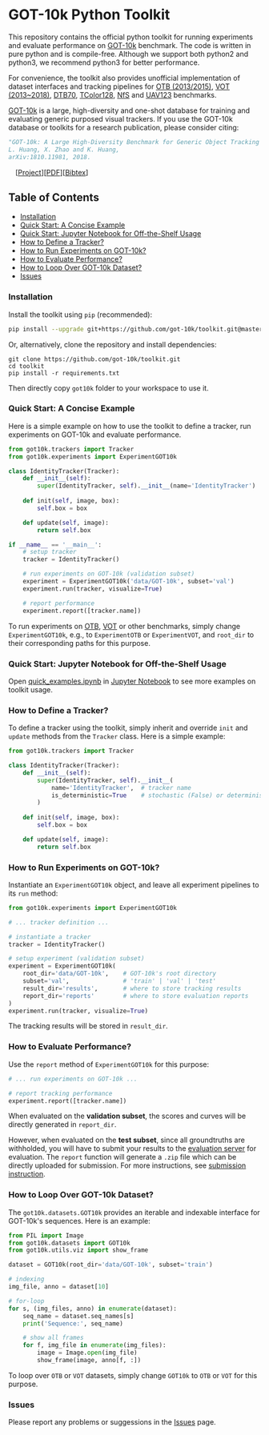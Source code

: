 # GOT-10k Python Toolkit

This repository contains the official python toolkit for running experiments and evaluate performance on [GOT-10k](https://got-10k.github.io) benchmark. The code is written in pure python and is compile-free. Although we support both python2 and python3, we recommend python3 for better performance.

For convenience, the toolkit also provides unofficial implementation of dataset interfaces and tracking pipelines for [OTB (2013/2015)](http://cvlab.hanyang.ac.kr/tracker_benchmark/index.html), [VOT (2013~2018)](http://votchallenge.net), [DTB70](https://github.com/flyers/drone-tracking), [TColor128](http://www.dabi.temple.edu/~hbling/data/TColor-128/TColor-128.html), [NfS](http://ci2cv.net/nfs/index.html) and [UAV123](https://ivul.kaust.edu.sa/Pages/pub-benchmark-simulator-uav.aspx) benchmarks.

[GOT-10k](https://got-10k.github.io) is a large, high-diversity and one-shot database for training and evaluating generic purposed visual trackers. If you use the GOT-10k database or toolkits for a research publication, please consider citing:

```Bibtex
"GOT-10k: A Large High-Diversity Benchmark for Generic Object Tracking in the Wild."
L. Huang, X. Zhao and K. Huang,
arXiv:1810.11981, 2018.
```

&emsp;\[[Project](https://got-10k.github.io)\]\[[PDF](https://arxiv.org/abs/1810.11981)\]\[[Bibtex](https://got-10k.github.io/bibtex)\]

## Table of Contents

* [Installation](#installation)
* [Quick Start: A Concise Example](#quick-start-a-concise-example)
* [Quick Start: Jupyter Notebook for Off-the-Shelf Usage](#quick-start-jupyter-notebook-for-off-the-shelf-usage)
* [How to Define a Tracker?](#how-to-define-a-tracker)
* [How to Run Experiments on GOT-10k?](#how-to-run-experiments-on-got-10k)
* [How to Evaluate Performance?](#how-to-evaluate-performance)
* [How to Loop Over GOT-10k Dataset?](#how-to-loop-over-got-10k-dataset)
* [Issues](#issues)

### Installation

Install the toolkit using `pip` (recommended):

```bash
pip install --upgrade git+https://github.com/got-10k/toolkit.git@master
```

Or, alternatively, clone the repository and install dependencies:

```
git clone https://github.com/got-10k/toolkit.git
cd toolkit
pip install -r requirements.txt
```

Then directly copy `got10k` folder to your workspace to use it.

### Quick Start: A Concise Example

Here is a simple example on how to use the toolkit to define a tracker, run experiments on GOT-10k and evaluate performance.

```Python
from got10k.trackers import Tracker
from got10k.experiments import ExperimentGOT10k

class IdentityTracker(Tracker):
    def __init__(self):
        super(IdentityTracker, self).__init__(name='IdentityTracker')
    
    def init(self, image, box):
        self.box = box

    def update(self, image):
        return self.box

if __name__ == '__main__':
    # setup tracker
    tracker = IdentityTracker()

    # run experiments on GOT-10k (validation subset)
    experiment = ExperimentGOT10k('data/GOT-10k', subset='val')
    experiment.run(tracker, visualize=True)

    # report performance
    experiment.report([tracker.name])
```

To run experiments on [OTB](http://cvlab.hanyang.ac.kr/tracker_benchmark/index.html), [VOT](http://votchallenge.net) or other benchmarks, simply change `ExperimentGOT10k`, e.g., to `ExperimentOTB` or `ExperimentVOT`, and `root_dir` to their corresponding paths for this purpose.

### Quick Start: Jupyter Notebook for Off-the-Shelf Usage

Open [quick_examples.ipynb](https://github.com/got-10k/toolkit/tree/master/examples/quick_examples.ipynb) in [Jupyter Notebook](http://jupyter.org/) to see more examples on toolkit usage.

### How to Define a Tracker?

To define a tracker using the toolkit, simply inherit and override `init` and `update` methods from the `Tracker` class. Here is a simple example:

```Python
from got10k.trackers import Tracker

class IdentityTracker(Tracker):
    def __init__(self):
        super(IdentityTracker, self).__init__(
            name='IdentityTracker',  # tracker name
            is_deterministic=True    # stochastic (False) or deterministic (True)
        )
    
    def init(self, image, box):
        self.box = box

    def update(self, image):
        return self.box
```

### How to Run Experiments on GOT-10k?

Instantiate an `ExperimentGOT10k` object, and leave all experiment pipelines to its `run` method:

```Python
from got10k.experiments import ExperimentGOT10k

# ... tracker definition ...

# instantiate a tracker
tracker = IdentityTracker()

# setup experiment (validation subset)
experiment = ExperimentGOT10k(
    root_dir='data/GOT-10k',    # GOT-10k's root directory
    subset='val',               # 'train' | 'val' | 'test'
    result_dir='results',       # where to store tracking results
    report_dir='reports'        # where to store evaluation reports
)
experiment.run(tracker, visualize=True)
```

The tracking results will be stored in `result_dir`.

### How to Evaluate Performance?

Use the `report` method of `ExperimentGOT10k` for this purpose:

```Python
# ... run experiments on GOT-10k ...

# report tracking performance
experiment.report([tracker.name])
```

When evaluated on the __validation subset__, the scores and curves will be directly generated in `report_dir`.

However, when evaluated on the __test subset__, since all groundtruths are withholded, you will have to submit your results to the [evaluation server](https://got-10k.github.io/submit_instructions) for evaluation. The `report` function will generate a `.zip` file which can be directly uploaded for submission. For more instructions, see [submission instruction](https://got-10k.github.io/submit_instructions).

### How to Loop Over GOT-10k Dataset?

The `got10k.datasets.GOT10k` provides an iterable and indexable interface for GOT-10k's sequences. Here is an example:

```Python
from PIL import Image
from got10k.datasets import GOT10k
from got10k.utils.viz import show_frame

dataset = GOT10k(root_dir='data/GOT-10k', subset='train')

# indexing
img_file, anno = dataset[10]

# for-loop
for s, (img_files, anno) in enumerate(dataset):
    seq_name = dataset.seq_names[s]
    print('Sequence:', seq_name)

    # show all frames
    for f, img_file in enumerate(img_files):
        image = Image.open(img_file)
        show_frame(image, anno[f, :])
```

To loop over `OTB` or `VOT` datasets, simply change `GOT10k` to `OTB` or `VOT` for this purpose.

### Issues

Please report any problems or suggessions in the [Issues](https://github.com/got-10k/toolkit/issues) page.
